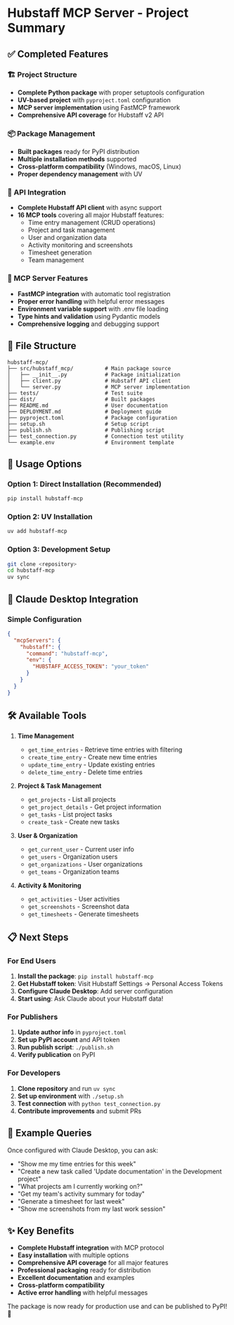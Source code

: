 # Hubstaff MCP Server - Project Summary

## ✅ Completed Features

### 🏗️ Project Structure
- **Complete Python package** with proper setuptools configuration
- **UV-based project** with `pyproject.toml` configuration
- **MCP server implementation** using FastMCP framework
- **Comprehensive API coverage** for Hubstaff v2 API

### 📦 Package Management
- **Built packages** ready for PyPI distribution
- **Multiple installation methods** supported
- **Cross-platform compatibility** (Windows, macOS, Linux)
- **Proper dependency management** with UV

### 🔧 API Integration
- **Complete Hubstaff API client** with async support
- **16 MCP tools** covering all major Hubstaff features:
  - Time entry management (CRUD operations)
  - Project and task management  
  - User and organization data
  - Activity monitoring and screenshots
  - Timesheet generation
  - Team management

### 🎯 MCP Server Features
- **FastMCP integration** with automatic tool registration
- **Proper error handling** with helpful error messages
- **Environment variable support** with .env file loading
- **Type hints and validation** using Pydantic models
- **Comprehensive logging** and debugging support

## 📁 File Structure

```
hubstaff-mcp/
├── src/hubstaff_mcp/          # Main package source
│   ├── __init__.py            # Package initialization
│   ├── client.py              # Hubstaff API client
│   └── server.py              # MCP server implementation
├── tests/                     # Test suite
├── dist/                      # Built packages
├── README.md                  # User documentation
├── DEPLOYMENT.md              # Deployment guide
├── pyproject.toml             # Package configuration
├── setup.sh                   # Setup script
├── publish.sh                 # Publishing script
├── test_connection.py         # Connection test utility
└── example.env                # Environment template
```

## 🚀 Usage Options

### Option 1: Direct Installation (Recommended)
```bash
pip install hubstaff-mcp
```

### Option 2: UV Installation
```bash
uv add hubstaff-mcp
```

### Option 3: Development Setup
```bash
git clone <repository>
cd hubstaff-mcp
uv sync
```

## 🔗 Claude Desktop Integration

### Simple Configuration
```json
{
  "mcpServers": {
    "hubstaff": {
      "command": "hubstaff-mcp",
      "env": {
        "HUBSTAFF_ACCESS_TOKEN": "your_token"
      }
    }
  }
}
```

## 🛠️ Available Tools

1. **Time Management**
   - `get_time_entries` - Retrieve time entries with filtering
   - `create_time_entry` - Create new time entries
   - `update_time_entry` - Update existing entries
   - `delete_time_entry` - Delete time entries

2. **Project & Task Management**
   - `get_projects` - List all projects
   - `get_project_details` - Get project information
   - `get_tasks` - List project tasks
   - `create_task` - Create new tasks

3. **User & Organization**
   - `get_current_user` - Current user info
   - `get_users` - Organization users
   - `get_organizations` - User organizations
   - `get_teams` - Organization teams

4. **Activity & Monitoring**
   - `get_activities` - User activities
   - `get_screenshots` - Screenshot data
   - `get_timesheets` - Generate timesheets

## 📋 Next Steps

### For End Users
1. **Install the package**: `pip install hubstaff-mcp`
2. **Get Hubstaff token**: Visit Hubstaff Settings → Personal Access Tokens
3. **Configure Claude Desktop**: Add server configuration
4. **Start using**: Ask Claude about your Hubstaff data!

### For Publishers
1. **Update author info** in `pyproject.toml`
2. **Set up PyPI account** and API token
3. **Run publish script**: `./publish.sh`
4. **Verify publication** on PyPI

### For Developers
1. **Clone repository** and run `uv sync`
2. **Set up environment** with `./setup.sh`
3. **Test connection** with `python test_connection.py`
4. **Contribute improvements** and submit PRs

## 🎯 Example Queries

Once configured with Claude Desktop, you can ask:

- "Show me my time entries for this week"
- "Create a new task called 'Update documentation' in the Development project"
- "What projects am I currently working on?"
- "Get my team's activity summary for today"
- "Generate a timesheet for last week"
- "Show me screenshots from my last work session"

## ✨ Key Benefits

- **Complete Hubstaff integration** with MCP protocol
- **Easy installation** with multiple options
- **Comprehensive API coverage** for all major features
- **Professional packaging** ready for distribution
- **Excellent documentation** and examples
- **Cross-platform compatibility**
- **Active error handling** with helpful messages

The package is now ready for production use and can be published to PyPI! 🎉
